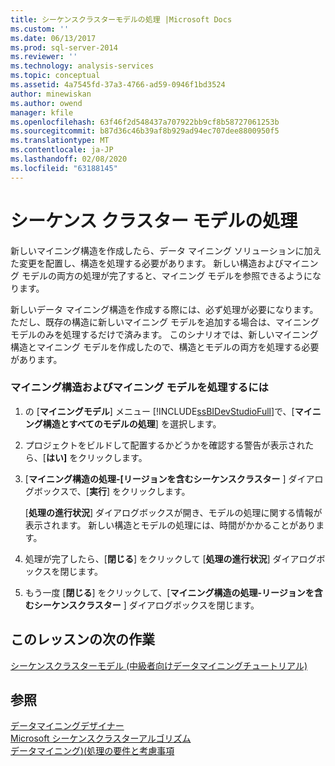 ```yaml
---
title: シーケンスクラスターモデルの処理 |Microsoft Docs
ms.custom: ''
ms.date: 06/13/2017
ms.prod: sql-server-2014
ms.reviewer: ''
ms.technology: analysis-services
ms.topic: conceptual
ms.assetid: 4a7545fd-37a3-4766-ad59-0946f1bd3524
author: minewiskan
ms.author: owend
manager: kfile
ms.openlocfilehash: 63f46f2d548437a707922bb9cf8b58727061253b
ms.sourcegitcommit: b87d36c46b39af8b929ad94ec707dee8800950f5
ms.translationtype: MT
ms.contentlocale: ja-JP
ms.lasthandoff: 02/08/2020
ms.locfileid: "63188145"
---
```

# <a name="processing-the-sequence-clustering-model"></a>シーケンス クラスター モデルの処理
  新しいマイニング構造を作成したら、データ マイニング ソリューションに加えた変更を配置し、構造を処理する必要があります。 新しい構造およびマイニング モデルの両方の処理が完了すると、マイニング モデルを参照できるようになります。  
  
 新しいデータ マイニング構造を作成する際には、必ず処理が必要になります。 ただし、既存の構造に新しいマイニング モデルを追加する場合は、マイニング モデルのみを処理するだけで済みます。 このシナリオでは、新しいマイニング構造とマイニング モデルを作成したので、構造とモデルの両方を処理する必要があります。  
  
### <a name="to-process-the-mining-structure-and-model"></a>マイニング構造およびマイニング モデルを処理するには  
  
1.  の [**マイニングモデル**] メニュー [!INCLUDE[ssBIDevStudioFull](../includes/ssbidevstudiofull-md.md)]で、[**マイニング構造とすべてのモデルの処理**] を選択します。  
  
2.  プロジェクトをビルドして配置するかどうかを確認する警告が表示されたら、[**はい]** をクリックします。  
  
3.  [**マイニング構造の処理-[リージョンを含むシーケンスクラスター** ] ダイアログボックスで、[**実行**] をクリックします。  
  
     [**処理の進行状況**] ダイアログボックスが開き、モデルの処理に関する情報が表示されます。 新しい構造とモデルの処理には、時間がかかることがあります。  
  
4.  処理が完了したら、[**閉じる**] をクリックして [**処理の進行状況**] ダイアログボックスを閉じます。  
  
5.  もう一度 [**閉じる**] をクリックして、[**マイニング構造の処理-リージョンを含むシーケンスクラスター** ] ダイアログボックスを閉じます。  
  
## <a name="next-task-in-lesson"></a>このレッスンの次の作業  
 [シーケンスクラスターモデル &#40;中級者向けデータマイニングチュートリアル&#41;](../../2014/tutorials/exploring-the-sequence-clustering-model-intermediate-data-mining-tutorial.md)  
  
## <a name="see-also"></a>参照  
 [データマイニングデザイナー](../../2014/analysis-services/data-mining/data-mining-designer.md)   
 [Microsoft シーケンスクラスターアルゴリズム](../../2014/analysis-services/data-mining/microsoft-sequence-clustering-algorithm.md)   
 [データマイニング&#41;&#40;処理の要件と考慮事項](../../2014/analysis-services/data-mining/processing-requirements-and-considerations-data-mining.md)  
  
  
